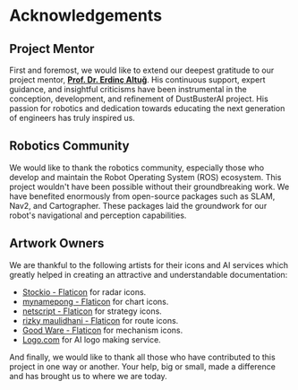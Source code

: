 # Acknowledgements

## Project Mentor

First and foremost, we would like to extend our deepest gratitude to our project mentor, [**Prof. Dr. Erdinç Altuğ**](https://web.itu.edu.tr/altuger/). His continuous support, expert guidance, and insightful criticisms have been instrumental in the conception, development, and refinement of DustBusterAI project. His passion for robotics and dedication towards educating the next generation of engineers has truly inspired us.

## Robotics Community

We would like to thank the robotics community, especially those who develop and maintain the Robot Operating System (ROS) ecosystem. This project wouldn't have been possible without their groundbreaking work. We have benefited enormously from open-source packages such as SLAM, Nav2, and Cartographer. These packages laid the groundwork for our robot's navigational and perception capabilities.

## Artwork Owners

We are thankful to the following artists for their icons and AI services which greatly helped in creating an attractive and understandable documentation:

- [Stockio - Flaticon](https://www.flaticon.com/free-icons/radar) for radar icons.
- [mynamepong - Flaticon](https://www.flaticon.com/free-icons/chart) for chart icons.
- [netscript - Flaticon](https://www.flaticon.com/free-icons/strategy) for strategy icons.
- [rizky maulidhani - Flaticon](https://www.flaticon.com/free-icons/route) for route icons.
- [Good Ware - Flaticon](https://www.flaticon.com/free-icons/mechanism) for mechanism icons.
- [Logo.com](https://app.logo.com/) for AI logo making service.

And finally, we would like to thank all those who have contributed to this project in one way or another. Your help, big or small, made a difference and has brought us to where we are today.

